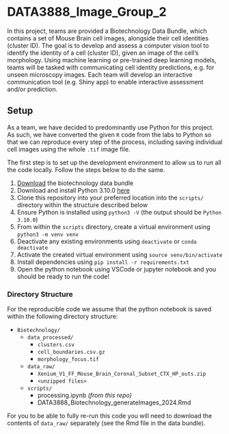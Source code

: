 # DATA3888_Image_Group_2

In this project, teams are provided a Biotechnology Data Bundle, which contains a set of Mouse Brain cell images, alongside their cell identities (cluster ID). The goal is to develop and assess a computer vision tool to identify the identity of a cell (cluster ID), given an image of the cell’s morphology. Using machine learning or pre-trained deep learning models, teams will be tasked with communicating cell identity predictions, e.g. for unseen microscopy images. Each team will develop an interactive communication tool (e.g. Shiny app) to enable interactive assessment and/or prediction.

## Setup

As a team, we have decided to predominantly use Python for this project. As such, we have converted the given `R` code from the labs to Python so that we can reproduce every step of the process, including saving individual cell images using the whole `.tif` image file.

The first step is to set up the development environment to allow us to run all the code locally. Follow the steps below to do the same.

1. [Download](https://canvas.sydney.edu.au/courses/57772/files/35835364/download) the biotechnology data bundle
2. Download and install Python 3.10.0 [here](https://www.python.org/downloads/)
3. Clone this repository into your preferred location into the `scripts/` directory within the structure described below
4. Ensure Python is installed using `python3 -V` (the output should be `Python 3.10.0`)
5. From within the `scripts` directory, create a virtual environment using `python3 -m venv venv`
6. Deactivate any existing environments using `deactivate` or `conda deactivate`
7. Activate the created virtual environment using `source venv/bin/activate`
8. Install dependencies using `pip install -r requirements.txt`
9. Open the python notebook using VSCode or jupyter notebook and you should be ready to run the code! 

### Directory Structure
For the reproducible code we assume that the python notebook is saved within the following directory structure:

-   `Biotechnology/`
    -   `data_processed/`
        -   `clusters.csv`
        -   `cell_boundaries.csv.gz`
        -   `morphology_focus.tif`
    -   `data_raw/`
        -   `Xenium_V1_FF_Mouse_Brain_Coronal_Subset_CTX_HP_outs.zip`
        -   `<unzipped files>`
    -   `scripts/`
        -    processing.ipynb _(from this repo)_
        -    DATA3888_Biotechnology_generateImages_2024.Rmd

For you to be able to fully re-run this code you will need to download the contents of  `data_raw/`  separately (see the Rmd file in the data bundle).
